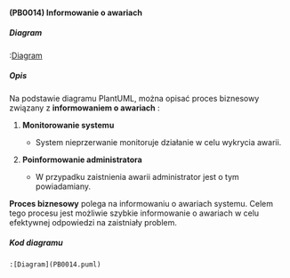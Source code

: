 #### (PB0014) Informowanie o awariach

##### Diagram

:[Diagram](PB0014.puml)


##### Opis

Na podstawie diagramu PlantUML, można opisać proces biznesowy związany z **informowaniem o awariach** :

1. **Monitorowanie systemu**
   - System nieprzerwanie monitoruje działanie w celu wykrycia awarii. 

2. **Poinformowanie administratora**
   - W przypadku zaistnienia awarii administrator jest o tym powiadamiany.

**Proces biznesowy**  polega na informowaniu o awariach systemu. Celem tego procesu jest możliwie szybkie informowanie o awariach w celu efektywnej odpowiedzi na zaistniały problem.


##### Kod diagramu
```
:[Diagram](PB0014.puml)
```
